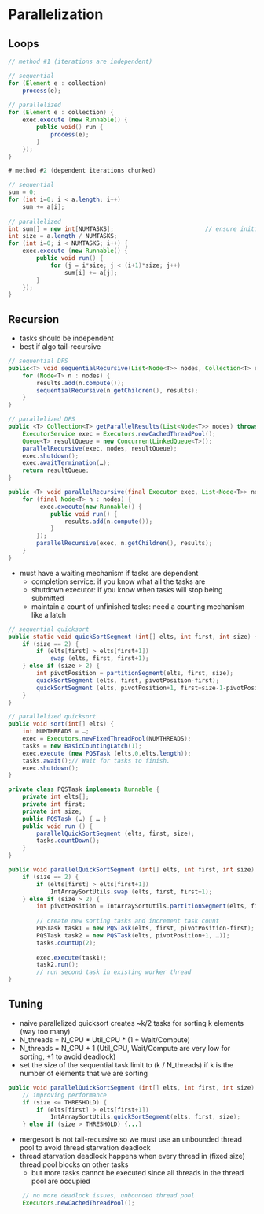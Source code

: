 # Parallelization

## Loops

```java
// method #1 (iterations are independent)

// sequential
for (Element e : collection)
    process(e);
    
// parallelized
for (Element e : collection) {
    exec.execute (new Runnable() {
        public void() run {
            process(e);
        }
    });
}
```

```java
# method #2 (dependent iterations chunked)

// sequential
sum = 0;
for (int i=0; i < a.length; i++)
    sum += a[i];
    
// parallelized
int sum[] = new int[NUMTASKS];                          // ensure initialization to 0
int size = a.length / NUMTASKS;
for (int i=0; i < NUMTASKS; i++) {
    exec.execute (new Runnable() {
        public void run() {
            for (j = i*size; j < (i+1)*size; j++)
                sum[i] += a[j];
        }
    });
}
```

## Recursion

- tasks should be independent
- best if algo tail-recursive

```java
// sequential DFS
public<T> void sequentialRecursive(List<Node<T>> nodes, Collection<T> results) {
    for (Node<T> n : nodes) {
        results.add(n.compute());
        sequentialRecursive(n.getChildren(), results);
    }
}

// parallelized DFS
public <T> Collection<T> getParallelResults(List<Node<T>> nodes) throws InterruptedException {
    ExecutorService exec = Executors.newCachedThreadPool();
    Queue<T> resultQueue = new ConcurrentLinkedQueue<T>();
    parallelRecursive(exec, nodes, resultQueue);
    exec.shutdown();
    exec.awaitTermination(…);
    return resultQueue;
}

public <T> void parallelRecursive(final Executor exec, List<Node<T>> nodes, final Collection<T> results) {
    for (final Node<T> n : nodes) {
         exec.execute(new Runnable() {
            public void run() { 
                results.add(n.compute()); 
            }
        });
        parallelRecursive(exec, n.getChildren(), results);
    }
}
```

- must have a waiting mechanism if tasks are dependent
  - completion service: if you know what all the tasks are
  - shutdown executor: if you know when tasks will stop being submitted
  - maintain a count of unfinished tasks: need a counting mechanism like a latch

```java
// sequential quicksort
public static void quickSortSegment (int[] elts, int first, int size) {
    if (size == 2) {
        if (elts[first] > elts[first+1])
            swap (elts, first, first+1);
    } else if (size > 2) {
        int pivotPosition = partitionSegment(elts, first, size);
        quickSortSegment (elts, first, pivotPosition-first);
        quickSortSegment (elts, pivotPosition+1, first+size-1-pivotPosition);
    }
}

// parallelized quicksort
public void sort(int[] elts) {
    int NUMTHREADS = …;
    exec = Executors.newFixedThreadPool(NUMTHREADS);
    tasks = new BasicCountingLatch(1);
    exec.execute (new PQSTask (elts,0,elts.length));
    tasks.await();// Wait for tasks to finish.
    exec.shutdown();
}

private class PQSTask implements Runnable {
    private int elts[];
    private int first;
    private int size;
    public PQSTask (…) { … }
    public void run () {
        parallelQuickSortSegment (elts, first, size);
        tasks.countDown();
    }
}

public void parallelQuickSortSegment (int[] elts, int first, int size) {
    if (size == 2) {
        if (elts[first] > elts[first+1]) 
            IntArraySortUtils.swap (elts, first, first+1);
    } else if (size > 2) {
        int pivotPosition = IntArraySortUtils.partitionSegment(elts, first, size);
        
        // create new sorting tasks and increment task count
        PQSTask task1 = new PQSTask(elts, first, pivotPosition-first);
        PQSTask task2 = new PQSTask(elts, pivotPosition+1, …));
        tasks.countUp(2);
        
        exec.execute(task1);
        task2.run();
        // run second task in existing worker thread
}
```

## Tuning

- naive parallelized quicksort creates ~k/2 tasks for sorting k elements (way too many)
- N_threads = N_CPU * Util_CPU * (1 + Wait/Compute)
- N_threads = N_CPU + 1 (Util_CPU, Wait/Compute are very low for sorting, +1 to avoid deadlock)
- set the size of the sequential task limit to (k / N_threads) if k is the number of elements that we are sorting

```java
public void parallelQuickSortSegment (int[] elts, int first, int size) {
    // improving performance
    if (size <= THRESHOLD) {
        if (elts[first] > elts[first+1]) 
            IntArraySortUtils.quickSortSegment(elts, first, size);
    } else if (size > THRESHOLD) {...}
```

- mergesort is not tail-recursive so we must use an unbounded thread pool to avoid thread starvation deadlock
- thread starvation deadlock happens when every thread in (fixed size) thread pool blocks on other tasks
  - but more tasks cannot be executed since all threads in the thread pool are occupied

```java
    // no more deadlock issues, unbounded thread pool
    Executors.newCachedThreadPool();
```


